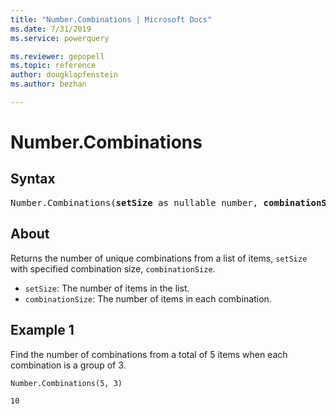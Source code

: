 ```yaml
---
title: "Number.Combinations | Microsoft Docs"
ms.date: 7/31/2019
ms.service: powerquery

ms.reviewer: gepopell
ms.topic: reference
author: dougklopfenstein
ms.author: bezhan

---
```

# Number.Combinations

## Syntax

<pre>
Number.Combinations(<b>setSize</b> as nullable number, <b>combinationSize</b> as nullable number) as nullable number
</pre>
  
## About  
Returns the number of unique combinations from a list of items, `setSize` with specified combination size, `combinationSize`. <ul> <li><code>setSize</code>: The number of items in the list.</li> <li><code>combinationSize</code>: The number of items in each combination.</li> </ul> 

## Example 1
Find the number of combinations from a total of 5 items when each combination is a group of 3.

```powerquery-m
Number.Combinations(5, 3)
```

`10`
